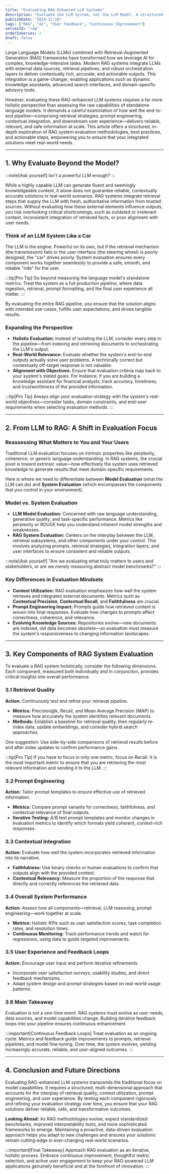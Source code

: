 ```yaml
---
title: "Evaluating RAG-Enhanced LLM Systems"
description: "Evaluate the LLM System, not the LLM Model. A structured approach to holistic evaluation of RAG-enhanced LLM systems."
publishDate: "2024-12-18"
tags: ["RAG", "AI", "User Feedback", "Continuous Improvement"]
seriesId: "rag"
orderInSeries: 2
draft: false
---
```


Large Language Models (LLMs) combined with Retrieval-Augmented Generation (RAG) frameworks have transformed how we leverage AI for complex, knowledge-intensive tasks. Modern RAG systems integrate LLMs with external data sources, retrieval pipelines, and robust orchestration layers to deliver contextually rich, accurate, and actionable outputs. This integration is a game-changer, enabling applications such as dynamic knowledge assistants, advanced search interfaces, and domain-specific advisory tools.

However, evaluating these RAG-enhanced LLM systems requires a far more holistic perspective than assessing the raw capabilities of standalone language models. It demands a careful examination of how well the end-to-end pipeline—comprising retrieval strategies, prompt engineering, contextual integration, and downstream user experience—delivers reliable, relevant, and safe information at scale. This article offers a structured, in-depth exploration of RAG system evaluation methodologies, best practices, and actionable steps, empowering you to ensure that your integrated solutions meet real-world needs.

---

## 1. Why Evaluate Beyond the Model?

:::note[Ask yourself]
Isn't a powerful LLM enough?
:::

While a highly capable LLM can generate fluent and seemingly knowledgeable content, it alone does not guarantee reliable, contextually accurate solutions in real-world scenarios. RAG systems integrate retrieval steps that supply the LLM with fresh, authoritative information from trusted sources. Without evaluating how these external elements influence outputs, you risk overlooking critical shortcomings, such as outdated or irrelevant context, inconsistent integration of retrieved facts, or poor alignment with user needs.

### Think of an LLM System Like a Car

The LLM is the engine. Powerful on its own, but if the retrieval mechanism (the transmission) fails or the user interface (the steering wheel) is poorly designed, the "car" drives poorly. System evaluation ensures every component works together seamlessly to provide a safe, smooth, and reliable "ride" for the user.

:::tip[Pro Tip]
Go beyond measuring the language model's standalone metrics. Treat the system as a full production pipeline, where data ingestion, retrieval, prompt formatting, and the final user experience all matter.
:::

By evaluating the entire RAG pipeline, you ensure that the solution aligns with intended use-cases, fulfills user expectations, and drives tangible results.

### Expanding the Perspective

- **Holistic Evaluation:** Instead of isolating the LLM, consider every step in the pipeline—from indexing and retrieving documents to orchestrating the LLM's output.  
- **Real-World Relevance:** Evaluate whether the system's end-to-end outputs actually solve user problems. A technically correct but contextually off-target response is not valuable.  
- **Alignment with Objectives:** Ensure that evaluation criteria map back to your system's stated goals. For instance, if you are building a knowledge assistant for financial analysts, track accuracy, timeliness, and trustworthiness of the provided information.

:::tip[Pro Tip]
Always align your evaluation strategy with the system's real-world objectives—consider tasks, domain constraints, and end-user requirements when selecting evaluation methods.
:::

---

## 2. From LLM to RAG: A Shift in Evaluation Focus

### Reassessing What Matters to You and Your Users

Traditional LLM evaluation focuses on intrinsic properties like perplexity, coherence, or generic language understanding. In RAG systems, the crucial pivot is toward extrinsic value—how effectively the system uses retrieved knowledge to generate results that meet domain-specific requirements.

Here is where we need to differentiate between **Model Evaluation** (what the LLM can do) and **System Evaluation** (which encompasses the components that you control in your environment).

### Model vs. System Evaluation

- **LLM Model Evaluation:** Concerned with raw language understanding, generative quality, and task-specific performance. Metrics like perplexity or ROUGE help you understand inherent model strengths and weaknesses.  
- **RAG System Evaluation:** Centers on the interplay between the LLM, retrieval subsystems, and other components under your control. This involves analyzing prompts, retrieval strategies, integration layers, and user interfaces to ensure consistent and reliable outputs.

:::note[Ask yourself]
"Are we evaluating what truly matters to users and stakeholders, or are we merely measuring abstract model benchmarks?"
:::

### Key Differences in Evaluation Mindsets

- **Context Utilization:** RAG evaluation emphasizes how well the system retrieves and integrates external documents. Metrics such as **Contextual Precision**, **Contextual Recall**, and **Faithfulness** are crucial.  
- **Prompt Engineering Impact:** Prompts guide how retrieved content is woven into final responses. Evaluate how changes to prompts affect correctness, coherence, and relevance.  
- **Evolving Knowledge Sources:** Repositories evolve—new documents are indexed, old data becomes obsolete—so evaluation must measure the system's responsiveness to changing information landscapes.

---

## 3. Key Components of RAG System Evaluation

To evaluate a RAG system holistically, consider the following dimensions. Each component, measured both individually and in conjunction, provides critical insights into overall performance.

### 3.1 Retrieval Quality

**Action:** Continuously test and refine your retrieval pipeline.  
- **Metrics:** Precision@k, Recall, and Mean Average Precision (MAP) to measure how accurately the system identifies relevant documents.  
- **Methods:** Establish a baseline for retrieval quality, then regularly re-index data, update embeddings, and consider hybrid search approaches.

One suggestion: Use side-by-side comparisons of retrieval results before and after index updates to confirm performance gains.

:::tip[Pro Tip]
If you have to focus in only one metric, focus on Recall. It is the most important metric to ensure that you are retrieving the most relevant information and sending it to the LLM.
:::

### 3.2 Prompt Engineering

**Action:** Tailor prompt templates to ensure effective use of retrieved information.  
- **Metrics:** Compare prompt variants for correctness, faithfulness, and contextual relevance of final outputs.  
- **Iterative Testing:** A/B test prompt templates and monitor changes in evaluation metrics to identify which formats yield coherent, context-rich responses.

### 3.3 Contextual Integration

**Action:** Evaluate how well the system incorporates retrieved information into its narrative.  
- **Faithfulness:** Use binary checks or human evaluations to confirm that outputs align with the provided context.  
- **Contextual Relevancy:** Measure the proportion of the response that directly and correctly references the retrieved data.

### 3.4 Overall System Performance

**Action:** Assess how all components—retrieval, LLM reasoning, prompt engineering—work together at scale.  
- **Metrics:** Holistic KPIs such as user satisfaction scores, task completion rates, and resolution times.  
- **Continuous Monitoring:** Track performance trends and watch for regressions, using data to guide targeted improvements.

### 3.5 User Experience and Feedback Loops

**Action:** Encourage user input and perform iterative refinements.  
- Incorporate user satisfaction surveys, usability studies, and direct feedback mechanisms.  
- Adapt system design and prompt strategies based on real-world usage patterns.

### 3.6 Main Takeaway

Evaluation is not a one-time event. RAG systems must evolve as user needs, data sources, and model capabilities change. Building iterative feedback loops into your pipeline ensures continuous enhancement.

:::important[Continuous Feedback Loops]
Treat evaluation as an ongoing cycle. Metrics and feedback guide improvements to prompts, retrieval pipelines, and model fine-tuning. Over time, the system evolves, yielding increasingly accurate, reliable, and user-aligned outcomes.
:::

---

## 4. Conclusion and Future Directions

Evaluating RAG-enhanced LLM systems transcends the traditional focus on model capabilities. It requires a structured, multi-dimensional approach that accounts for the interplay of retrieval quality, context utilization, prompt engineering, and user experience. By testing each component rigorously and refining your evaluation strategy over time, you ensure that your RAG solutions deliver reliable, safe, and transformative outcomes.

**Looking Ahead:** As RAG methodologies evolve, expect standardized benchmarks, improved interpretability tools, and more sophisticated frameworks to emerge. Maintaining a proactive, data-driven evaluation approach helps you adapt to new challenges and ensures your solutions remain cutting-edge in ever-changing real-world scenarios.

:::important[Final Takeaway]
Approach RAG evaluation as an iterative, holistic process. Embrace continuous improvement, thoughtful metric selection, and active user engagement to keep your RAG-powered LLM applications genuinely beneficial and at the forefront of innovation.
::: 